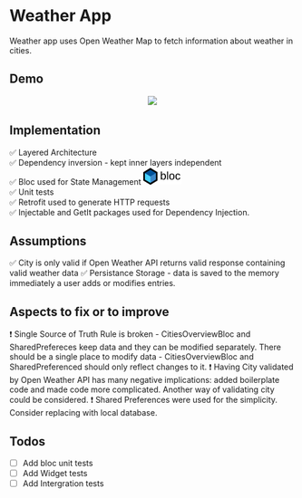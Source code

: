 # Weather App
Weather app uses Open Weather Map to fetch information about weather in cities.

## Demo
<p align="center">
  <img width="30%" src="https://s10.gifyu.com/images/weatherApp.gif">
</p>

## Implementation

✅ Layered Architecture  
✅ Dependency inversion - kept inner layers independent  
✅ Bloc used for State Management <img src="https://raw.githubusercontent.com/felangel/bloc/master/docs/assets/flutter_bloc_logo_full.png" height="30" alt="Flutter Bloc Package" />  
✅ Unit tests  
✅ Retrofit used to generate HTTP requests  
✅ Injectable and GetIt packages used for Dependency Injection.  

## Assumptions
✅ City is only valid if Open Weather API returns valid response containing valid weather data
✅ Persistance Storage - data is saved to the memory immediately a user adds or modifies entries.

## Aspects to fix or to improve 
❗️ Single Source of Truth Rule is broken - CitiesOverviewBloc and SharedPrefereces keep data and they can be modified separately. There should be a single place to modify data - CitiesOverviewBloc and SharedPreferenced should only reflect changes to it.
❗️ Having City validated by Open Weather API has many negative implications: added boilerplate code and made code more complicated. Another way of validating city could be considered.
❗️ Shared Preferences were used for the simplicity. Consider replacing with local database.

## Todos
- [ ] Add bloc unit tests
- [ ] Add Widget tests
- [ ] Add Intergration tests